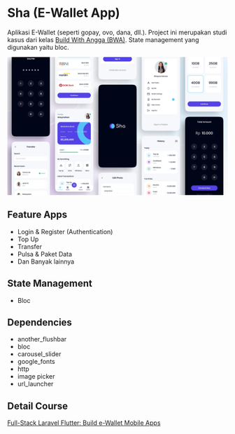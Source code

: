 # Sha (E-Wallet App)
Aplikasi E-Wallet (seperti gopay, ovo, dana, dll.). Project ini merupakan studi kasus dari kelas [Build With Angga (BWA)](https://buildwithangga.com/kelas/full-stack-laravel-flutter-build-e-wallet-mobile-apps). State management yang digunakan yaitu bloc.

![Thumbnail](https://github.com/triagung128/bank-sha/blob/main/images/sneakpeak.png)

## Feature Apps
- Login & Register (Authentication)
- Top Up
- Transfer
- Pulsa & Paket Data
- Dan Banyak lainnya

## State Management
- Bloc

## Dependencies
- another_flushbar
- bloc
- carousel_slider
- google_fonts
- http
- image picker
- url_launcher

## Detail Course
[Full-Stack Laravel Flutter: Build e-Wallet Mobile Apps](https://buildwithangga.com/kelas/full-stack-laravel-flutter-build-e-wallet-mobile-apps)
